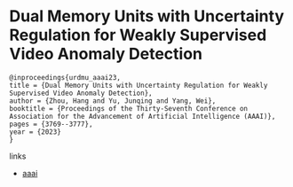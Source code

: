 # Dual Memory Units with Uncertainty Regulation for Weakly Supervised Video Anomaly Detection

```
@inproceedings{urdmu_aaai23,
title = {Dual Memory Units with Uncertainty Regulation for Weakly Supervised Video Anomaly Detection},
author = {Zhou, Hang and Yu, Junqing and Yang, Wei},
booktitle = {Proceedings of the Thirty-Seventh Conference on Association for the Advancement of Artificial Intelligence (AAAI)},
pages = {3769--3777},
year = {2023}
}
```

links
- [aaai](https://ojs.aaai.org/index.php/AAAI/article/view/25489)
